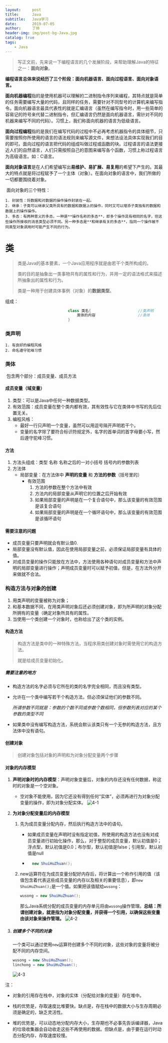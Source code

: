 ```yaml
---
layout:     post
title:      Java
subtitle:   Java学习
date:       2019-07-05
author:     丁帅
header-img: img/post-bg-Java.jpg
catalog: true
tags:
    - Java
---
```


> 写正文前，先来说一下编程语言的几个发展阶段，来帮助理解Java的特征之一：**面向对象**。

​		**编程语言总体来说经历了三个阶段：面向机器语言、面向过程语言、面向对象语言。**

​		**面向机器编程**指的是使用机器可以理解的二进制指令序列来编程，其特点就是简单的任务需要编写大量的代码，且同样的任务，需要针对不同型号的计算机来编写指令。面向机器语言最具代表性的就是汇编语言（虽然在编写指令时，用一些简单的容易记的符号来代替二进制指令，但汇编语言仍然是面向机器语言，需针对不同的机器来编写不同的代码）。习惯上，我们称面向机器的语言为低级语言。

​		**面向过程编程**指的是我们在编写代码的过程中不必再考虑机器指令的具体细节，只需要按照你所使用的语言的语法规则来编写源文件，来想法设法具体实现我们的目的即可。面向过程的语言把代码的组成叫做过程或函数的块。过程语言的语法更接近人们的自然语言，人们只需按照自己的意图来编写各个函数，习惯上称过程语言为高级语言。如：C语言。

​		**面向对象语言**是在人们希望编写出**易维护、易扩展、易复用**的希望下产生的。其最大的特点就是将过程赋予了一个主体（对象）。在面向对象的语言中，我们所做的一切都要围绕着对象。

​		面向对象的三个特性：

	1. 封装性：将数据和对数据的操作操作封装在一起。
 	2. 继承：子类可以继承父类所具有的数据和数据上的操作，同时又可以增添子类独有的数据和数据上的操作操作。
 	3. 多态：有两种意义的多态，一种是**操作名称的多态**，即多个操作具有相同的名字，但这些操作所接收的消息类型必须不同。另一种多态是**和继承有关的多态**，指同一个操作被不同类型对象调用时可能产生不同的行为。

# 类

> 类是Java的基本要素，一个Java应用程序就是由若干个类所构成的。
>
> 类的目的是抽象出一类事物共有的属性和行为，并用一定的语法格式来描述所抽象出的属性和行为。
>
> 类是一种用于创建具体事例（对象）的**数据类型**。

组成：

```java
                            class 类名{				   	  //类声明
                                类体的内容					//类体
                            }
```

### 类声明
	1. 有良好的编程风格
 	2. 命名遵守驼峰习惯

### 类体

​	包含两个部分：成员变量、成员方法

#### 成员变量（域变量）

1. 类型：可以是Java中任何一种数据类型。
2. 有效范围：成员变量在整个类内都有效，其有效性与它在类体中书写的先后位置无关。
3. 编程风格：
   - 最好一行只声明一个变量，虽然可以用逗号隔开声明若干个。
   - 变量的名字除了要符合标识符规定外，名字的首单词的首字母要小写，然后遵守驼峰习惯。

#### 方法

1. 方法头组成：类型  名称  名称之后的一对小括号  括号内的参数列表
2. 方法体
   - 局部变量：在方法体中 **声明的变量** 和 **方法的参数**（括号里的）
     - 有效范围
       1. 方法的参数在整个方法中有效
       2. 方法内的局部变量从声明它的位置之后开始有效
       3. 如果局部变量的声明是在一个复合语句中，那么该变量的有效范围是该复合语句
       4. 如果局部变量的声明是在一个循环语句中，那么该变量的有效范围是该循环语句

#### 需要注意的问题

- 成员变量只要声明就会有默认值0.
- 局部变量没有默认值，因此在使用局部变量之前，必须保证局部变量有具体的值。
- 对成员变量的操作只能放在方法中，方法使用各种语句对成员变量和方法中声明的局部变量进行操作；声明成员变量时可以赋予初值，但是，在方法外分开来做就不合法。

### 构造方法与对象的创建

1. 用类声明的变量被称为对象；
2. 和基本数据不同，在用类声明对象后还必须创建对象，即为所声明的对象分配所拥有的变量（确定对象所具有的属性。
3. 当使用一个类创建一个对象时，也称给出了这个类的实例。

#### 构造方法

> 构造方法是类中的一种特殊方法，当程序用类创建对象时需使用它的构造方法。
>
> 就是给成员变量初始化。

##### 需要注意的地方

- 构造方法的名字必须与它所在的类的名字完全相同，而且没有类型。

- 允许在一个类中编写若干个构造方法，但必须保证他们的参数不同。

  *所谓参数不同就是：参数的个数不同或参数个数相同，但参数列表对应的某个参数的类型不同*

- 如果类中没有编写构造方法，系统会默认该类只有一个无参的构造方法，且方法体中没有语句。

#### 创建对象

> 创建对象包括对象的声明和为对象分配变量两个步骤

#### 对象的内存模型

1. **声明对象时的内存模型**：声明对象变量后，对象的内存还没有任何数据，称这时的对象是一个空对象。

   - 空对象不能使用，因为它还没有得到任何“实体”，必须再进行为对象分配变量的操作，即为对象分配实体。
![4-1](E:\Github\DSonnezsoo.github.io\img\Java\4-1.png)

2. **为对象分配变量后的内存模型**

   1. 先为成员变量分配内存，然后执行构造方法中的语句。
      - 如果成员变量在声明时没有指定初值，所使用的构造方法也没有对成员变量进行初始化操作，那么，对于整型的成员变量，默认初值是0；浮点型，默认初值是0.0；布尔型，默认初值是false；引用型，默认初值是null
      - ```java
		  new ShuiHuZhuan();
		  ```

   2. new运算符在为成员变量分配好内存后，将计算出一个称作引用的值（该值包含着代表这些成员变量的内存以及相关的重要信息），即`new ShuiHuZhuan();`是一个值。如果把该值赋给`wusong`：
   
      ```java
      wusong = new ShuiHuZhuan();
      ```
   
      那么Java系统分配的成员变量的内存单元将由`wusong`操作管理。**总结：所谓创建对象，就是指为对象分配变量，并获得一个引用，以确保这些变量由该对象来操作管理。**
   ![4-2](E:\Github\DSonnezsoo.github.io\img\Java\4-2.png)
   
3. ##### 创建多个不同的对象

   一个类可以通过使用`new`运算符创建多个不同的对象，这些对象的变量将被分配不同的内存空间。

   ```java
   wusong = new ShuiHuZhuan();
   linchong = new ShuiHuZhuan();
   ```

   ![4-3](E:\Github\DSonnezsoo.github.io\img\Java\4-3.png)

注：

- 对象的引用存在栈中，对象的实体（分配给对象的变量）存在堆中。

- 栈的优势是，存取速度比堆要快。缺点是，存在栈中的数据大小与生存周期必须是确定的，缺乏灵活性。
- 堆的优势是，可以动态地分配内存大小，生存期也不必事先告诉编译器，Java的垃圾收集器会自动收走这些不再使用的数据。但缺点是，由于要在运行时动态分配内存，存取速度较慢。

























